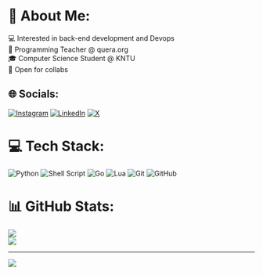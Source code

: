 # 💫 About Me:
💻 Interested in back-end development and Devops<br>💼 Programming Teacher @ quera.org<br>🎓 Computer Science Student @ KNTU<br>🤝 Open for collabs<br>


## 🌐 Socials:
[![Instagram](https://img.shields.io/badge/Instagram-%23E4405F.svg?logo=Instagram&logoColor=white)](https://instagram.com/rxdmehr) [![LinkedIn](https://img.shields.io/badge/LinkedIn-%230077B5.svg?logo=linkedin&logoColor=white)](https://linkedin.com/in/radmehr-soleimanian) [![X](https://img.shields.io/badge/X-black.svg?logo=X&logoColor=white)](https://x.com/rxdmehr) 

# 💻 Tech Stack:
![Python](https://img.shields.io/badge/python-3670A0?style=for-the-badge&logo=python&logoColor=ffdd54) ![Shell Script](https://img.shields.io/badge/shell_script-%23121011.svg?style=for-the-badge&logo=gnu-bash&logoColor=white) ![Go](https://img.shields.io/badge/go-%2300ADD8.svg?style=for-the-badge&logo=go&logoColor=white) ![Lua](https://img.shields.io/badge/lua-%232C2D72.svg?style=for-the-badge&logo=lua&logoColor=white) ![Git](https://img.shields.io/badge/git-%23F05033.svg?style=for-the-badge&logo=git&logoColor=white) ![GitHub](https://img.shields.io/badge/github-%23121011.svg?style=for-the-badge&logo=github&logoColor=white)
# 📊 GitHub Stats:
![](https://github-readme-stats.vercel.app/api?username=HertzCodes&theme=transparent&hide_border=false&include_all_commits=true&count_private=false)<br/>
![](https://github-readme-stats.vercel.app/api/top-langs/?username=HertzCodes&theme=transparent&hide_border=false&include_all_commits=true&count_private=false&layout=compact)

---
[![](https://visitcount.itsvg.in/api?id=HertzCodes&icon=0&color=0)](https://visitcount.itsvg.in)
